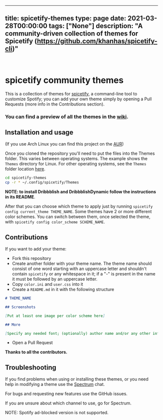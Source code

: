 
---
title: spicetify-themes
type: page
date: 2021-03-28T00:00:00
tags: ["None"]
description: "A community-driven collection of themes for Spicetify (https://github.com/khanhas/spicetify-cli)"
---


<br>

# spicetify community themes

This is a collection of themes for [spicetify](https://github.com/khanhas/spicetify-cli), a command-line tool to customize Spotify; you can add your own theme simply by opening a Pull Requests (more info in the Contributions section).

### **You can find a preview of all the themes in the [wiki](https://github.com/morpheusthewhite/spicetify-themes/wiki/Themes-preview).**

## Installation and usage

(If you use Arch Linux you can find this project on the [AUR](https://aur.archlinux.org/packages/spicetify-themes-git/))

Once you cloned the repository you'll need to put the files into the Themes folder. This varies between operating systems. The example shows the `Themes` directory for Linux. For other operating systems, see the `Themes` folder location [here](https://github.com/khanhas/spicetify-cli/wiki/Customization#themes).

```bash
cd spicetify-themes
cp -r * ~/.config/spicetify/Themes
```
  
**NOTE: to install Dribbblish and DribbblishDynamic follow the instructions in its README**.  
  
After that you can choose which theme to apply just by running `spicetify config current_theme THEME_NAME`. 
Some themes have 2 or more different color schemes. You can switch between them, once selected the theme, with `spicetify config color_scheme SCHEME_NAME`.

## Contributions

If you want to add your theme:

- Fork this repository
- Create another folder with your theme name. The theme name should consist of one word starting with an uppercase letter and shouldn't contain `spicetify` or any whitespace in it; if a "-" is present in the name it must be followed by an uppercase letter.
- Copy `color.ini` and `user.css` into it
- Create a `README.md` in it with the following structure 
```markdown
# THEME_NAME

## Screenshots

[Put at least one image per color scheme here]

## More

[Specify any needed font; (optionally) author name and/or any other info about the theme]

```
- Open a Pull Request

**Thanks to all the contributors.**

## Troubleshooting

If you find problems when using or installing these themes, or you need help in modifying a theme 
use the [Spectrum](https://spectrum.chat/spicetify) chat. 

For bugs and requesting new features use the GitHub issues. 

If you are unsure about which channel to use, go for Spectrum.

NOTE: Spotify ad-blocked version is not supported.
